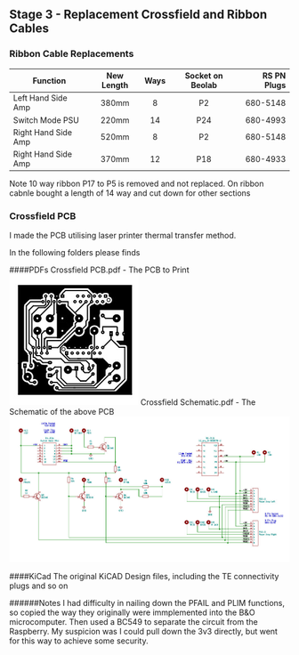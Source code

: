 ## Stage 3 - Replacement Crossfield and Ribbon Cables

### Ribbon Cable Replacements

| Function            | New Length    | Ways | Socket on Beolab   | RS PN Plugs   |
| ------------------- |:-------------:| :---:| :----------------: | ------------: |
| Left Hand Side Amp  | 380mm         | 8    | P2                 | 680-5148      |
| Switch Mode PSU     | 220mm         | 14   | P24                | 680-4993      |
| Right Hand Side Amp | 520mm         | 8    | P2                 | 680-5148      |
| Right Hand Side Amp | 370mm         | 12   | P18                | 680-4933      |

Note 10 way ribbon P17 to P5 is removed and not replaced. On ribbon cabnle bought a length of 14 way and cut down for other sections

### Crossfield PCB

I made the PCB utilising laser printer thermal transfer method. 

In the following folders please finds

####PDFs
Crossfield PCB.pdf - The PCB to Print
![Alt text](./Images/pcb.jpg?raw=true "PCB")
Crossfield Schematic.pdf - The Schematic of the above PCB
![Alt text](./Images/Schematic.jpg?raw=true "PCB")

####KiCad
The original KiCAD Design files, including the TE connectivity plugs and so on

######Notes 
I had difficulty in nailing down the PFAIL and PLIM functions, so copied the way they originally were immplemented into the B&O microcomputer. Then used a BC549 to separate the circuit from the Raspberry. My suspicion was I could pull down the 3v3 directly, but went for this way to achieve some security.
 


